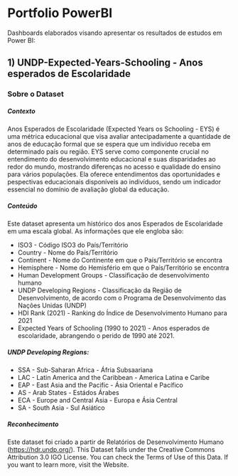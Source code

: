 # Portfolio PowerBI
Dashboards elaborados visando apresentar os resultados de estudos em Power BI:
## 1) UNDP-Expected-Years-Schooling - Anos esperados de Escolaridade

### Sobre o Dataset
##### Contexto
Anos Esperados de Escolaridade (Expected Years os Schooling - EYS) é uma métrica educacional que visa avaliar antecipadamente a quantidade de anos de educação formal que se espera que um indivíduo receba em determinado país ou região.
EYS serve como componente crucial no entendimento do desenvolvimento educacional e suas disparidades ao redor do mundo, mostrando diferenças no acesso e qualidade do ensino para vários populações.
Ela oferece entendimentos das oportunidades e pespectivas educacionais disponíveis ao indivíduos, sendo um indicador essencial no domínio de avaliação global da educação.
##### Conteúdo
Este dataset apresenta um histórico dos anos Esperados de Escolaridade em uma escala global. As informações que ele engloba são:

- ISO3 - Código ISO3 do País/Território
- Country - Nome do País/Território
- Continent - Nome do Continente em que o País/Território se encontra
- Hemisphere - Nome do Hemisfério em que o País/Território se encontra
- Human Development Groups - Classificação de desenvolvimento humano
- UNDP Developing Regions - Classificação da Região de Desenvolvimento, de acordo com o Programa de Desenvolvimento das Nações Unidas (UNDP)
- HDI Rank (2021) - Ranking do Índice de Desenvolvimento Humano para 2021
- Expected Years of Schooling (1990 to 2021) - Anos esperados de escolaridade, abrangendo o perido de 1990 até 2021.

##### UNDP Developing Regions:
- SSA - Sub-Saharan Africa - Áfria Subsaariana
- LAC - Latin America and the Caribbean - America Latina e Caribe
- EAP - East Asia and the Pacific - Ásia Oriental e Pacífico
- AS - Arab States - Estádos Árabes
- ECA - Europe and Central Asia - Europa e Ásia Central
- SA - South Asia - Sul Asiático

##### Reconhecimento
Este dataset foi criado a partir de Relatórios de Desenvolvimento Humano (https://hdr.undp.org/). This Dataset falls under the Creative Commons Attribution 3.0 IGO License. You can check the Terms of Use of this Data. If you want to learn more, visit the Website.
